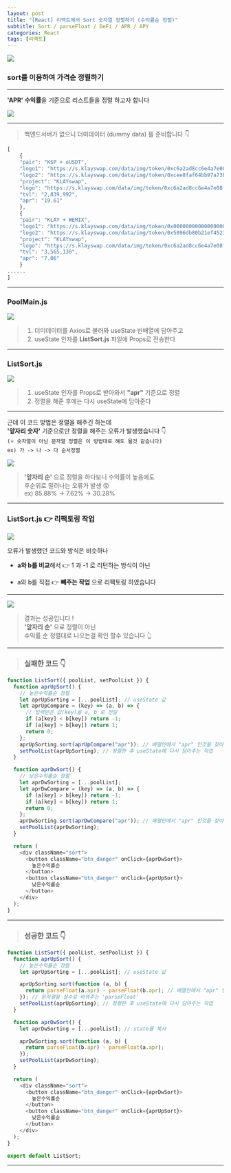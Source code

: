 ```yaml
---
layout: post
title: "[React] 리액트에서 Sort 숫자열 정렬하기 (수익률순 정렬)"
subtitle: Sort / parseFloat / DeFi / APR / APY
categories: React
tags: [리액트]
---
```


![](https://velog.velcdn.com/images/-__-/post/8aae2042-d296-4221-b516-fa7397d71f9f/image.png)

### sort를 이용하여 가격순 정렬하기

---

**'APR' 수익률**을 기준으로 리스트들을 정렬 하고자 합니다

![](https://velog.velcdn.com/images/-__-/post/4dca9f63-d09a-4120-a41d-1989de5c6611/image.png)

---

> 백엔드서버가 없으니 더미데이터 (dummy data) 를 준비합니다 👇

```js
[
	{
	"pair": "KSP + oUSDT",
	"logo1": "https://s.klayswap.com/data/img/token/0xc6a2ad8cc6e4a7e08fc37cc5954be07d499e7654.svg",
	"logo2": "https://s.klayswap.com/data/img/token/0xcee8faf64bb97a73bb51e115aa89c17ffa8dd167.svg",
	"project": "KLAYswap",
	"logo": "https://s.klayswap.com/data/img/token/0xc6a2ad8cc6e4a7e08fc37cc5954be07d499e7654.svg",
	"tvl": "2,839,992",
	"apr": "19.61"
	},
	{
	"pair": "KLAY + WEMIX",
	"logo1": "https://s.klayswap.com/data/img/token/0x0000000000000000000000000000000000000000/icon.svg?v=1647939876203",
	"logo2": "https://s.klayswap.com/data/img/token/0x5096db80b21ef45230c9e423c373f1fc9c0198dd.png",
	"project": "KLAYswap",
	"logo": "https://s.klayswap.com/data/img/token/0xc6a2ad8cc6e4a7e08fc37cc5954be07d499e7654.svg",
	"tvl": "3,565,130",
	"apr": "7.06"
	}
......
]
```

---

### PoolMain.js

![](https://velog.velcdn.com/images/-__-/post/b322bb25-969b-4fc7-8979-493078a342d0/image.png)

> 1. 더미데이터를 Axios로 불러와 useState 빈배열에 담아주고<br>
> 2. useState 인자를 **ListSort.js** 파일에 Props로 전송한다

---

### ListSort.js

![](https://velog.velcdn.com/images/-__-/post/e300cf16-4307-465b-a02f-ed90d91294cb/image.png)

> 1. useState 인자를 Props로 받아와서 **"apr"** 기준으로 정렬<br>
> 2. 정렬을 해준 후에는 다시 useState에 담아준다

---

근데 이 코드 방법은 정렬을 해주긴 하는데<br>
**'앞자리 숫자'** 기준으로만 정렬을 해주는 오류가 발생했습니다 👇<br>
`(⭐ 숫자열이 아닌 문자열 정렬은 이 방법대로 해도 될것 같습니다)`<br>
`ex) 가 -> 나 -> 다 순서정렬`

![](https://velog.velcdn.com/images/-__-/post/65dff677-5fee-42a6-b49b-cf600b7f11c2/image.gif)

> **'앞자리 순'** 으로 정렬을 하다보니 수익률이 높음에도<br>
> 후순위로 밀려나는 오류가 발생 😵<br>
> ex) 85.88% -> 7.62% -> 30.28%

---

### ListSort.js 👉 리팩토링 작업

![](https://velog.velcdn.com/images/-__-/post/9730f995-f026-4f47-82fb-1906c0102201/image.png)

오류가 발생했던 코드와 방식은 비슷하나

- **a와 b를 비교**해서 👉 1 과 -1 로 리턴하는 방식이 아닌

- a와 b를 직접 👉 **빼주는 작업** 으로 리팩토링 하였습니다

---

![](https://velog.velcdn.com/images/-__-/post/3e376c4c-4791-4f22-b5de-5f59bc42920f/image.gif)

> 결과는 성공입니다 !<br>
> **'앞자리 순'** 으로 정렬이 아닌<br>
> 수익률 순 정렬대로 나오는걸 확인 할수 있습니다 👆

---

> ### 실패한 코드 👇

```js
function ListSort({ poolList, setPoolList }) {
  function aprUpSort() {
    // 높은수익률순 정렬
    let aprUpSorting = [...poolList]; // useState 값
    let aprUpCompare = (key) => (a, b) => {
      // 입력받은 값(key)을 a, b 로 전달
      if (a[key] < b[key]) return -1;
      if (a[key] > b[key]) return 1;
      return 0;
    };
    aprUpSorting.sort(aprUpCompare("apr")); // 배열안에서 "apr" 인것을 찾아 정렬
    setPoolList(aprUpSorting); // 정렬한 후 useState에 다시 담아주는 작업
  }

  function aprDwSort() {
    // 낮은수익률순 정렬
    let aprDwSorting = [...poolList];
    let aprDwCompare = (key) => (a, b) => {
      if (a[key] > b[key]) return -1;
      if (a[key] < b[key]) return 1;
      return 0;
    };
    aprDwSorting.sort(aprDwCompare("apr")); // 배열안에서 "apr" 인것을 찾아 정렬
    setPoolList(aprDwSorting);
  }

  return (
    <div className="sort">
      <button className="btn_danger" onClick={aprDwSort}>
        높은수익률순
      </button>
      <button className="btn_danger" onClick={aprUpSort}>
        낮은수익률순
      </button>
    </div>
  );
}
```

---

> ### 성공한 코드 👇

```js
function ListSort({ poolList, setPoolList }) {
  function aprUpSort() {
    // 높은수익률순 정렬
    let aprUpSorting = [...poolList]; // useState 값

    aprUpSorting.sort(function (a, b) {
      return parseFloat(a.apr) - parseFloat(b.apr); // 배열안에서 "apr" 인것을 찾아 정렬
    }); // 문자열을 실수로 바꿔주는 'parseFloat'
    setPoolList(aprUpSorting); // 정렬한 후 useState에 다시 담아주는 작업
  }

  function aprDwSort() {
    let aprDwSorting = [...poolList]; // state를 복사

    aprDwSorting.sort(function (a, b) {
      return parseFloat(b.apr) - parseFloat(a.apr);
    });
    setPoolList(aprDwSorting);
  }

  return (
    <div className="sort">
      <button className="btn_danger" onClick={aprDwSort}>
        높은수익률순
      </button>
      <button className="btn_danger" onClick={aprUpSort}>
        낮은수익률순
      </button>
    </div>
  );
}

export default ListSort;
```

---
